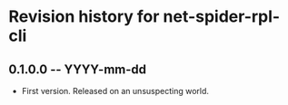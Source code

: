 # Revision history for net-spider-rpl-cli

## 0.1.0.0  -- YYYY-mm-dd

* First version. Released on an unsuspecting world.
